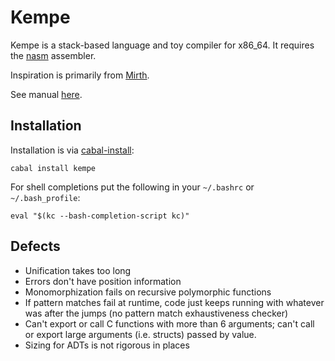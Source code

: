 # Kempe

Kempe is a stack-based language and toy compiler for x86_64. It requires the
[nasm](https://nasm.us/) assembler.

Inspiration is primarily from [Mirth](https://github.com/mirth-lang/mirth).

See manual
[here](http://hackage.haskell.org/package/kempe/src/doc/manual.pdf).

## Installation

Installation is via [cabal-install](https://www.haskell.org/cabal/):

```
cabal install kempe
```

For shell completions put the following in your `~/.bashrc` or
`~/.bash_profile`:

```
eval "$(kc --bash-completion-script kc)"
```

## Defects

  * Unification takes too long
  * Errors don't have position information
  * Monomorphization fails on recursive polymorphic functions
  * If pattern matches fail at runtime, code just keeps running with whatever
    was after the jumps (no pattern match exhaustiveness checker)
  * Can't export or call C functions with more than 6 arguments; can't call or
    export large arguments (i.e. structs) passed by value.
  * Sizing for ADTs is not rigorous in places

